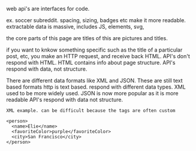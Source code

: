 web api's are interfaces for code. 

ex. soccer subreddit. spacing, sizing, badges etc make it more readable. extractable data is massive, includes JS, elements, svg, 

the core parts of this page are titles of this are pictures and titles. 

if you want to knkow something specific such as the title of a particular post, etc, you make an HTTP request, and receive back HTML. API's don't respond with HTML. 
  HTML contains info about page structure. API's respond with data, not structure. 
  
 There are different data formats like XML and JSON. 
    These are still text based formats  http is text based. respond with different data types. XML used to be more widely used. JSON is now more popular as it is more readable
    API's respond with data not structure. 
    
   
    XML example. can be difficult because the tags are often custom 
    
    <person>
      <name>Elie</name>
      <favoriteColor>purple</favoriteColor>
      <city>San Francisco</city>
    </person>
    
    
    
